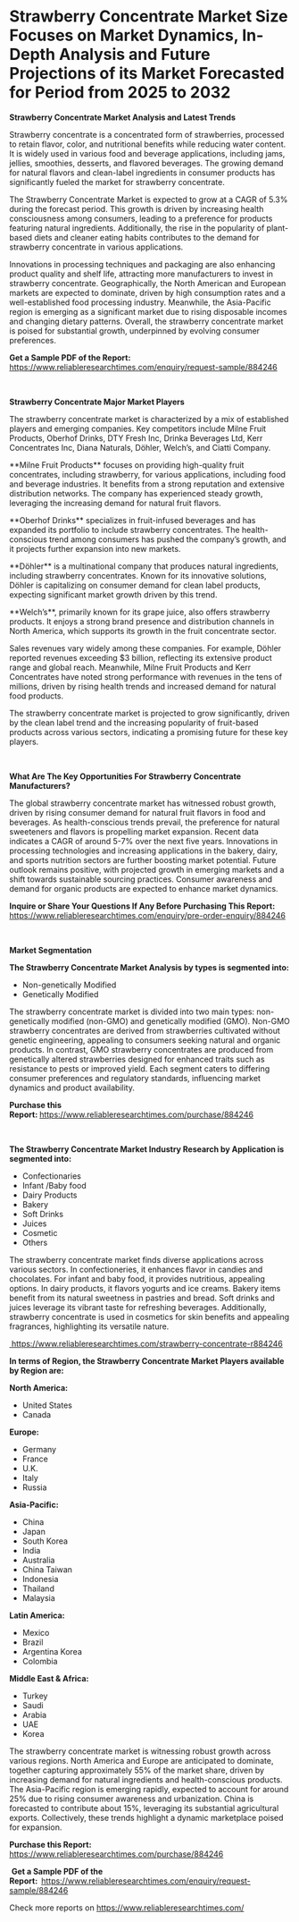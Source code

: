 <p><h1>Strawberry Concentrate Market Size Focuses on Market Dynamics, In-Depth Analysis and Future Projections of its Market Forecasted for Period from 2025 to 2032</h1></p><p><strong>Strawberry Concentrate Market Analysis and Latest Trends</strong></p>
<p><p>Strawberry concentrate is a concentrated form of strawberries, processed to retain flavor, color, and nutritional benefits while reducing water content. It is widely used in various food and beverage applications, including jams, jellies, smoothies, desserts, and flavored beverages. The growing demand for natural flavors and clean-label ingredients in consumer products has significantly fueled the market for strawberry concentrate.</p><p>The Strawberry Concentrate Market is expected to grow at a CAGR of 5.3% during the forecast period. This growth is driven by increasing health consciousness among consumers, leading to a preference for products featuring natural ingredients. Additionally, the rise in the popularity of plant-based diets and cleaner eating habits contributes to the demand for strawberry concentrate in various applications.</p><p>Innovations in processing techniques and packaging are also enhancing product quality and shelf life, attracting more manufacturers to invest in strawberry concentrate. Geographically, the North American and European markets are expected to dominate, driven by high consumption rates and a well-established food processing industry. Meanwhile, the Asia-Pacific region is emerging as a significant market due to rising disposable incomes and changing dietary patterns. Overall, the strawberry concentrate market is poised for substantial growth, underpinned by evolving consumer preferences.</p></p>
<p><strong>Get a Sample PDF of the Report:&nbsp;</strong> <a href="https://www.reliableresearchtimes.com/enquiry/request-sample/884246?utm_campaign=2466&utm_medium=2&utm_source=Github&utm_content=ia&utm_term=14022025&utm_id=strawberry-concentrate">https://www.reliableresearchtimes.com/enquiry/request-sample/884246</a></p>
<p>&nbsp;</p>
<p><strong>Strawberry Concentrate Major Market Players</strong></p>
<p><p>The strawberry concentrate market is characterized by a mix of established players and emerging companies. Key competitors include Milne Fruit Products, Oberhof Drinks, DTY Fresh Inc, Drinka Beverages Ltd, Kerr Concentrates Inc, Diana Naturals, Döhler, Welch’s, and Ciatti Company.</p><p>**Milne Fruit Products** focuses on providing high-quality fruit concentrates, including strawberry, for various applications, including food and beverage industries. It benefits from a strong reputation and extensive distribution networks. The company has experienced steady growth, leveraging the increasing demand for natural fruit flavors.</p><p>**Oberhof Drinks** specializes in fruit-infused beverages and has expanded its portfolio to include strawberry concentrates. The health-conscious trend among consumers has pushed the company’s growth, and it projects further expansion into new markets.</p><p>**Döhler** is a multinational company that produces natural ingredients, including strawberry concentrates. Known for its innovative solutions, Döhler is capitalizing on consumer demand for clean label products, expecting significant market growth driven by this trend.</p><p>**Welch’s**, primarily known for its grape juice, also offers strawberry products. It enjoys a strong brand presence and distribution channels in North America, which supports its growth in the fruit concentrate sector.</p><p>Sales revenues vary widely among these companies. For example, Döhler reported revenues exceeding $3 billion, reflecting its extensive product range and global reach. Meanwhile, Milne Fruit Products and Kerr Concentrates have noted strong performance with revenues in the tens of millions, driven by rising health trends and increased demand for natural food products. </p><p>The strawberry concentrate market is projected to grow significantly, driven by the clean label trend and the increasing popularity of fruit-based products across various sectors, indicating a promising future for these key players.</p></p>
<p>&nbsp;</p>
<p><strong>What Are The Key Opportunities For Strawberry Concentrate Manufacturers?</strong></p>
<p><p>The global strawberry concentrate market has witnessed robust growth, driven by rising consumer demand for natural fruit flavors in food and beverages. As health-conscious trends prevail, the preference for natural sweeteners and flavors is propelling market expansion. Recent data indicates a CAGR of around 5-7% over the next five years. Innovations in processing technologies and increasing applications in the bakery, dairy, and sports nutrition sectors are further boosting market potential. Future outlook remains positive, with projected growth in emerging markets and a shift towards sustainable sourcing practices. Consumer awareness and demand for organic products are expected to enhance market dynamics.</p></p>
<p><strong>Inquire or Share Your Questions If Any Before Purchasing This Report:</strong> <a href="https://www.reliableresearchtimes.com/enquiry/pre-order-enquiry/884246?utm_campaign=2466&utm_medium=2&utm_source=Github&utm_content=ia&utm_term=14022025&utm_id=strawberry-concentrate">https://www.reliableresearchtimes.com/enquiry/pre-order-enquiry/884246</a></p>
<p>&nbsp;</p>
<p><strong>Market Segmentation</strong></p>
<p><strong>The Strawberry Concentrate Market Analysis by types is segmented into:</strong></p>
<p><ul><li>Non-genetically Modified</li><li>Genetically Modified</li></ul></p>
<p><p>The strawberry concentrate market is divided into two main types: non-genetically modified (non-GMO) and genetically modified (GMO). Non-GMO strawberry concentrates are derived from strawberries cultivated without genetic engineering, appealing to consumers seeking natural and organic products. In contrast, GMO strawberry concentrates are produced from genetically altered strawberries designed for enhanced traits such as resistance to pests or improved yield. Each segment caters to differing consumer preferences and regulatory standards, influencing market dynamics and product availability.</p></p>
<p><strong>Purchase this Report:&nbsp;</strong><a href="https://www.reliableresearchtimes.com/purchase/884246?utm_campaign=2466&utm_medium=2&utm_source=Github&utm_content=ia&utm_term=14022025&utm_id=strawberry-concentrate">https://www.reliableresearchtimes.com/purchase/884246</a></p>
<p>&nbsp;</p>
<p><strong>The Strawberry Concentrate Market Industry Research by Application is segmented into:</strong></p>
<p><ul><li>Confectionaries</li><li>Infant /Baby food</li><li>Dairy Products</li><li>Bakery</li><li>Soft Drinks</li><li>Juices</li><li>Cosmetic</li><li>Others</li></ul></p>
<p><p>The strawberry concentrate market finds diverse applications across various sectors. In confectioneries, it enhances flavor in candies and chocolates. For infant and baby food, it provides nutritious, appealing options. In dairy products, it flavors yogurts and ice creams. Bakery items benefit from its natural sweetness in pastries and bread. Soft drinks and juices leverage its vibrant taste for refreshing beverages. Additionally, strawberry concentrate is used in cosmetics for skin benefits and appealing fragrances, highlighting its versatile nature.</p></p>
<p><a href="https://www.reliableresearchtimes.com/strawberry-concentrate-r884246?utm_campaign=2466&utm_medium=2&utm_source=Github&utm_content=ia&utm_term=14022025&utm_id=strawberry-concentrate">&nbsp;https://www.reliableresearchtimes.com/strawberry-concentrate-r884246</a></p>
<p><strong>In terms of Region, the Strawberry Concentrate Market Players available by Region are:</strong></p>
<p>
    <p> <strong> North America: </strong>
        <ul>
            <li>United States</li>
            <li>Canada</li>
        </ul>
        </p> 
    <p> <strong> Europe: </strong>
        <ul>
            <li>Germany</li>
            <li>France</li>
            <li>U.K.</li>
            <li>Italy</li>
            <li>Russia</li>
        </ul>
        </p> 
    <p> <strong> Asia-Pacific: </strong>
        <ul>
            <li>China</li>
            <li>Japan</li>
            <li>South Korea</li>
            <li>India</li>
            <li>Australia</li>
            <li>China Taiwan</li>
            <li>Indonesia</li>
            <li>Thailand</li>
            <li>Malaysia</li>
        </ul>
        </p> 
    <p> <strong> Latin America: </strong>
        <ul>
            <li>Mexico</li>
            <li>Brazil</li>
            <li>Argentina Korea</li>
            <li>Colombia</li>
        </ul>
        </p> 
    <p> <strong> Middle East & Africa: </strong>
        <ul>
            <li>Turkey</li>
            <li>Saudi</li>
            <li>Arabia</li>
            <li>UAE</li>
            <li>Korea</li>
        </ul>
    </p>
    </p>
<p><p>The strawberry concentrate market is witnessing robust growth across various regions. North America and Europe are anticipated to dominate, together capturing approximately 55% of the market share, driven by increasing demand for natural ingredients and health-conscious products. The Asia-Pacific region is emerging rapidly, expected to account for around 25% due to rising consumer awareness and urbanization. China is forecasted to contribute about 15%, leveraging its substantial agricultural exports. Collectively, these trends highlight a dynamic marketplace poised for expansion.</p></p>
<p><strong>Purchase this Report: </strong><a href="https://www.reliableresearchtimes.com/purchase/884246?utm_campaign=2466&utm_medium=2&utm_source=Github&utm_content=ia&utm_term=14022025&utm_id=strawberry-concentrate">https://www.reliableresearchtimes.com/purchase/884246</a></p>
<p>&nbsp;<strong>Get a Sample PDF of the Report:&nbsp;&nbsp;</strong><a href="https://www.reliableresearchtimes.com/enquiry/request-sample/884246?utm_campaign=2466&utm_medium=2&utm_source=Github&utm_content=ia&utm_term=14022025&utm_id=strawberry-concentrate">https://www.reliableresearchtimes.com/enquiry/request-sample/884246</a></p>
<p><strong></strong></p>
<p>Check more reports on <a href="https://www.reliableresearchtimes.com/?utm_campaign=2466&utm_medium=2&utm_source=Github&utm_content=ia&utm_term=14022025&utm_id=strawberry-concentrate">https://www.reliableresearchtimes.com/</a></p>